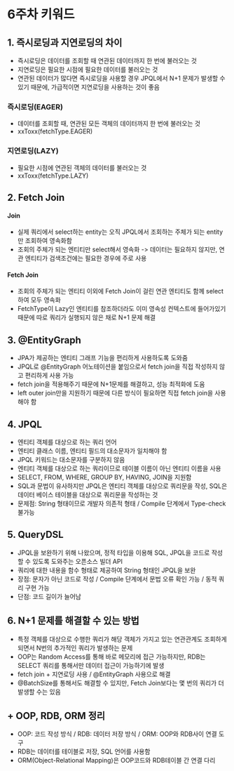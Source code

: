 # 6주차 키워드

## 1. 즉시로딩과 지연로딩의 차이
- 즉시로딩은 데이터를 조회할 때 연관된 데이터까지 한 번에 불러오는 것
- 지연로딩은 필요한 시점에 필요한 데이터를 불러오는 것
- 연관된 데이터가 많다면 즉시로딩을 사용할 경우 JPQL에서 N+1 문제가 발생할 수 있기 때문에, 가급적이면 지연로딩을 사용하는 것이 좋음


### 즉시로딩(EAGER)
- 데이터를 조회할 때, 연관된 모든 객체의 데이터까지 한 번에 불러오는 것
- xxToxx(fetchType.EAGER)

### 지연로딩(LAZY)
- 필요한 시점에 연관된 객체의 데이터를 불러오는 것
- xxToxx(fetchType.LAZY)

## 2. Fetch Join
#### Join
- 실제 쿼리에서 select하는 entity는 오직 JPQL에서 조회하는 주체가 되는 entity만 조회하여 영속화함
- 조회의 주체가 되는 엔티티만 select해서 영속화 -> 데이터는 필요하지 않지만, 연관 엔티티가 검색조건에는 필요한 경우에 주로 사용

#### Fetch Join
- 조회의 주체가 되는 엔티티 이외에 Fetch Join이 걸린 연관 엔티티도 함께 select하여 모두 영속화
- FetchType이 Lazy인 엔티티를 참조하더라도 이미 영속성 컨텍스트에 들어가있기 때문에 따로 쿼리가 실행되지 않은 채로 N+1 문제 해결


## 3. @EntityGraph
- JPA가 제공하는 엔티티 그래프 기능을 편리하게 사용하도록 도와줌
- JPQL로 @EntityGraph 어노테이션을 붙임으로서 fetch join을 직접 작성하지 않고 편리하게 사용 가능
- fetch join을 적용해주기 때문에 N+1문제를 해결하고, 성능 최적화에 도움
- left outer join만을 지원하기 때문에 다른 방식이 필요하면 직접 fetch join을 사용해야 함


## 4. JPQL
- 엔티티 객체를 대상으로 하는 쿼리 언어
- 엔티티 클래스 이름, 엔티티 필드의 대소문자가 일치해야 함
- JPQL 키워드는 대소문자를 구분하지 않음
- 엔티티 객체를 대상으로 하는 쿼리이므로 테이블 이름이 아닌 엔티티 이름을 사용
- SELECT, FROM, WHERE, GROUP BY, HAVING, JOIN을 지원함
- SQL과 문법이 유사하지만 JPQL은 엔티티 객체를 대상으로 쿼리문을 작성, SQL은 데이터 베이스 테이블을 대상으로 쿼리문을 작성하는 것
- 문제점: String 형태이므로 개발자 의존적 형태 / Compile 단계에서 Type-check 불가능

## 5. QueryDSL
- JPQL을 보완하기 위해 나왔으며, 정적 타입을 이용해 SQL, JPQL을 코드로 작성할 수 있도록 도와주는 오픈소스 빌더 API
- 쿼리에 대한 내용을 함수 형태로 제공하여 String 형태인 JPQL을 보완
- 장점: 문자가 아닌 코드로 작성 / Compile 단계에서 문법 오류 확인 가능 / 동적 쿼리 구현 가능
- 단점: 코드 길이가 늘어남


## 6. N+1 문제를 해결할 수 있는 방법
- 특정 객체를 대상으로 수행한 쿼리가 해당 객체가 가지고 있는 연관관계도 조회하게 되면서 N번의 추가적인 쿼리가 발생하는 문제
- OOP는 Random Access를 통해 바로 메모리에 접근 가능하지만, RDB는 SELECT 쿼리를 통해서만 데이터 접근이 가능하기에 발생
- fetch join + 지연로딩 사용 / @EntityGraph 사용으로 해결
- @BatchSize를 통해서도 해결할 수 있지만, Fetch Join보다는 몇 번의 쿼리가 더 발생할 수는 있음

## + OOP, RDB, ORM 정리
- OOP: 코드 작성 방식 / RDB: 데이터 저장 방식 / ORM: OOP와 RDB사이 연결 도구
- RDB는 데이터를 테이블로 저장, SQL 언어를 사용함
- ORM(Object-Relational Mapping)은 OOP코드와 RDB테이블 간 연결 다리
